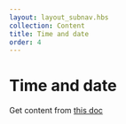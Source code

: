```yaml
---
layout: layout_subnav.hbs
collection: Content
title: Time and date
order: 4
---
```


# Time and date
Get content from [this doc](https://docs.google.com/document/d/1HlPkM7eXyoSe6nIwhdpkTdAvj5hVESlvdMa3j29i_J8/edit#heading=h.cdlndcd9ogco)
